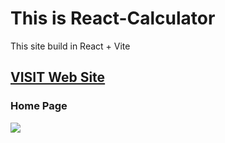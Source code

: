 # This is React-Calculator
<p>This site build in React + Vite </p>
 
<h2><a href="[https://pokedex-pokemon-smoky.vercel.app/](https://react-calculator-3jelbyeq1-manishchand349.vercel.app/)" target="_blank"> VISIT Web Site</a></h2>
<h3>Home Page</h3>
<img src="[https://github.com/ManishChand349/MarketE/assets/99408291/cf3fbb52-ea04-4d84-98e9-4514f206eed0](https://github.com/ManishChand349/React-Calculator/assets/99408291/fc9ae460-ad33-4404-881c-350ce4921f51)https://github.com/ManishChand349/React-Calculator/assets/99408291/fc9ae460-ad33-4404-881c-350ce4921f51"/>

